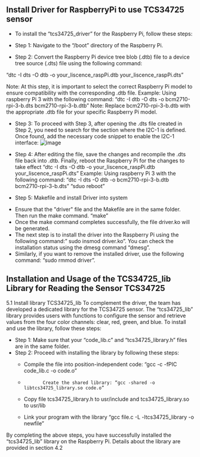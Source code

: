 ## Install Driver for RaspberryPi to use TCS34725 sensor

- To install the “tcs34725_driver” for the Raspberry Pi, follow these steps:

- Step 1:  Navigate to the “/boot” directory of the Raspberry Pi.

- Step 2: Convert the Raspberry Pi device tree blob (.dtb) file to a device tree source (.dts) file using the following command:

“dtc -I dts -O dtb -o your_liscence_raspPi.dtb your_liscence_raspPi.dts”

Note: At this step, it is important to select the correct Raspberry Pi model to ensure compatibility with the corresponding .dtb file.
Example: Using raspberry Pi 3 with the following command:
“dtc -I dtb -O dts -o bcm2710-rpi-3-b.dts bcm2710-rpi-3-b.dtb”
Note: Replace bcm2710-rpi-3-b.dtb with the appropriate .dtb file for your specific Raspberry Pi model.

- Step 3: To proceed with Step 3, after opening the .dts file created in Step 2, you need to search for the section where the I2C-1 is defined. Once found, add the necessary code snippet to enable the I2C-1 interface:
![image](https://github.com/user-attachments/assets/eade3492-2507-4dcd-b002-fb5a7a0104bb)

- Step 4: After editing the file, save the changes and recompile the .dts file back into .dtb. Finally, reboot the Raspberry Pi for the changes to take effect
“dtc -I dts -O dtb -o your_liscence_raspPi.dtb your_liscence_raspPi.dts”
Example: Using raspberry Pi 3 with the following command:
“dtc -I dts -O dtb -o bcm2710-rpi-3-b.dtb bcm2710-rpi-3-b.dts”
“sduo reboot”
- Step 5: Makefile and install Driver into system
+ Ensure that the "driver" file and the Makefile are in the same folder. Then run the make command.
            “make”
+ Once the make command completes successfully, the file driver.ko will be generated.
+ The next step is to install the driver into the Raspberry Pi using the following command:”   sudo insmod driver.ko”. You can check the installation status using the dmesg command “dmesg”.
+ Similarly, if you want to remove the installed driver, use the following command: “sudo rmmod driver”.

## Installation and Usage of the TCS34725_lib Library for Reading the Sensor TCS34725
5.1	Install library TCS34725_lib
To complement the driver, the team has developed a dedicated library for the TCS34725 sensor. The “tcs34725_lib” library provides users with functions to configure the sensor and retrieve values from the four color channels: clear, red, green, and blue. To install and use the library, follow these steps:
- Step 1: Make sure that your “code_lib.c” and “tcs34725_library.h” files are in the same folder.
- Step 2: Proceed with installing the library by following these steps:
   +	Compile the file into position-independent code: “gcc -c -fPIC code_lib.c -o code.o”
  
   +            Create the shared library: “gcc -shared -o libtcs34725_library.so code.o”
  
   + 	Copy file tcs34725_library.h to usr/include and tcs34725_library.so to usr/lib
 	
   + 	Link your program with the library  “gcc file.c -L -ltcs34725_library -o newfile”
  
By completing the above steps, you have successfully installed the “tcs34725_lib” library on the Raspberry Pi. Details about the library are provided in section 4.2
